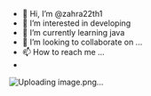 - 👋 Hi, I’m @zahra22th1
- 👀 I’m interested in developing
- 🌱 I’m currently learning java
- 💞️ I’m looking to collaborate on ...
- 📫 How to reach me ...
- 
![Uploading image.png…]()

<!---
zahra22th1/zahra22th1 is a ✨ special ✨ repository because its `README.md` (this file) appears on your GitHub profile.
You can click the Preview link to take a look at your changes.
--->
